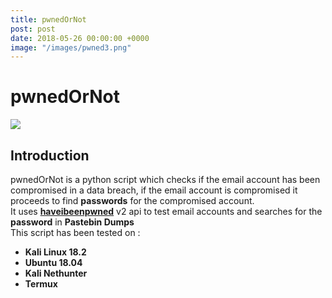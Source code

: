 ```yaml
---
title: pwnedOrNot
post: post
date: 2018-05-26 00:00:00 +0000
image: "/images/pwned3.png"
---
```

<h1 class="cyan-text title">pwnedOrNot</h1> 

<img class="responsive-img z-depth-5" src="/thewhitehat/images/pwned3.png"> 

<h2 class="cyan-text subtitle">Introduction</h2> 

<p class="content white-text"> 

pwnedOrNot is a python script which checks if the email account has  been compromised in a data breach, if the email account is compromised  it proceeds to find **passwords** for the compromised account.
<br>
It uses [**haveibeenpwned**](https://haveibeenpwned.com/API/v2) v2 api to test email accounts and searches for the **password** in **Pastebin Dumps**
<br>
This script has been tested on :
<br>

* **Kali Linux 18.2**
* **Ubuntu 18.04**
* **Kali Nethunter**
* **Termux**
  <br>